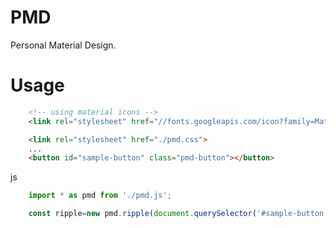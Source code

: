 # PMD
Personal Material Design.

# Usage
~~~html
    <!-- using material icons -->
    <link rel="stylesheet" href="//fonts.googleapis.com/icon?family=Material+Icons">

    <link rel="stylesheet" href="./pmd.css">
    ...
    <button id="sample-button" class="pmd-button"></button>
~~~

js
~~~javascript
    import * as pmd from './pmd.js';

    const ripple=new pmd.ripple(document.querySelector('#sample-button'));
~~~
